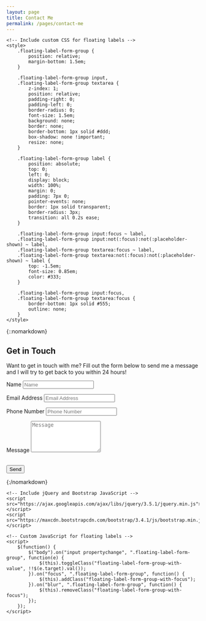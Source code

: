 ```yaml
---
layout: page
title: Contact Me
permalink: /pages/contact-me
---
```


<head>
    <!-- Include Bootstrap CSS -->
    <link href="https://maxcdn.bootstrapcdn.com/bootstrap/3.4.1/css/bootstrap.min.css" rel="stylesheet">
    
    <!-- Include custom CSS for floating labels -->
    <style>
        .floating-label-form-group {
            position: relative;
            margin-bottom: 1.5em;
        }

        .floating-label-form-group input,
        .floating-label-form-group textarea {
            z-index: 1;
            position: relative;
            padding-right: 0;
            padding-left: 0;
            border-radius: 0;
            font-size: 1.5em;
            background: none;
            border: none;
            border-bottom: 1px solid #ddd;
            box-shadow: none !important;
            resize: none;
        }

        .floating-label-form-group label {
            position: absolute;
            top: 0;
            left: 0;
            display: block;
            width: 100%;
            margin: 0;
            padding: 7px 0;
            pointer-events: none;
            border: 1px solid transparent;
            border-radius: 3px;
            transition: all 0.2s ease;
        }

        .floating-label-form-group input:focus ~ label,
        .floating-label-form-group input:not(:focus):not(:placeholder-shown) ~ label,
        .floating-label-form-group textarea:focus ~ label,
        .floating-label-form-group textarea:not(:focus):not(:placeholder-shown) ~ label {
            top: -1.5em;
            font-size: 0.85em;
            color: #333;
        }

        .floating-label-form-group input:focus,
        .floating-label-form-group textarea:focus {
            border-bottom: 1px solid #555;
            outline: none;
        }
    </style>
</head>

<body>
    {::nomarkdown}
    <div id="contact">
        <h2>Get in Touch</h2>
        <p>Want to get in touch with me? Fill out the form below to send me a message and I will try to get back to you within 24 hours!</p>
        <div id="contact-form">
            <form action="https://formspree.io/f/xnqekkjk" method="POST" name="sentMessage" id="contactForm" novalidate>
                <input type="hidden" name="_subject" value="Contact request from personal website" />
                <div class="row control-group">
                    <div class="form-group col-xs-12 floating-label-form-group controls">
                        <label>Name</label>
                        <input type="text" class="form-control" placeholder="Name" id="name" name="name" required data-validation-required-message="Please enter your name.">
                        <p class="help-block text-danger"></p>
                    </div>
                </div>
                <div class="row control-group">
                    <div class="form-group col-xs-12 floating-label-form-group controls">
                        <label>Email Address</label>
                        <input type="email" class="form-control" placeholder="Email Address" id="email" name="_replyto" required data-validation-required-message="Please enter your email address.">
                        <p class="help-block text-danger"></p>
                    </div>
                </div>
                <div class="row control-group">
                    <div class="form-group col-xs-12 floating-label-form-group controls">
                        <label>Phone Number</label>
                        <input type="tel" class="form-control" placeholder="Phone Number" id="phone" name="phone" required data-validation-required-message="Please enter your phone number.">
                        <p class="help-block text-danger"></p>
                    </div>
                </div>
                <div class="row control-group">
                    <div class="form-group col-xs-12 floating-label-form-group controls">
                        <label>Message</label>
                        <textarea rows="5" class="form-control" placeholder="Message" id="message" name="message" required data-validation-required-message="Please enter a message."></textarea>
                        <p class="help-block text-danger"></p>
                    </div>
                </div>
                <br>
                <div id="success"></div>
                <div class="row">
                    <div class="form-group col-xs-12">
                        <button type="submit" class="btn btn-default">Send</button>
                    </div>
                </div>
            </form>
        </div>
    </div>
    {:/nomarkdown}

    <!-- Include jQuery and Bootstrap JavaScript -->
    <script src="https://ajax.googleapis.com/ajax/libs/jquery/3.5.1/jquery.min.js"></script>
    <script src="https://maxcdn.bootstrapcdn.com/bootstrap/3.4.1/js/bootstrap.min.js"></script>

    <!-- Custom JavaScript for floating labels -->
    <script>
        $(function() {
            $("body").on("input propertychange", ".floating-label-form-group", function(e) {
                $(this).toggleClass("floating-label-form-group-with-value", !!$(e.target).val());
            }).on("focus", ".floating-label-form-group", function() {
                $(this).addClass("floating-label-form-group-with-focus");
            }).on("blur", ".floating-label-form-group", function() {
                $(this).removeClass("floating-label-form-group-with-focus");
            });
        });
    </script>
</body>

